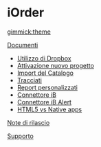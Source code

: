 <!--
  -- Name of your wiki
  -- Do NOT remove the leading `#` character.
  -->

# iOrder


<!--
  -- Default theme
  -- (Read: http://dynalon.github.io/mdwiki/#!customizing.md#Theme_chooser)
  -->

[gimmick:theme](spacelab)


<!--
  -- Navigation
  -- (Read: http://dynalon.github.io/mdwiki/#!quickstart.md#Adding_a_navigation)
  -->

[Documenti]()

  * [Utilizzo di Dropbox](pages/utilizzo-dropbox.md)
  * [Attivazione nuovo progetto](pages/attivazione-nuovo-progetto.md)
  * [Import del Catalogo](pages/import-catalogo.md)
  * [Tracciati](pages/tracciati.md)
  * [Report personalizzati](pages/report-personalizzati.md)
  * [Connettore iB](pages/connettore-ib.md)
  * [Connettore iB Alert](pages/connettore-ib-alert.md)
  * [HTML5 vs Native apps](pages/html5-vs-native.md)

[Note di rilascio](pages/relnotes-iorder.md)


[Supporto](http://support.apexnet.it)

<!--

[Work]()

  * [04.06.00](pages/relnotes_04-06-00.md)

-->

<!-- A more complex navigation example: ----------------------------------------

[Menu Item 1]()

  * # SubMenu Heading 1
  * [SubMenu Item 1](pages/subitem1.md)
  * [SubMenu Item 2](pages/subitem2.md)
  - - - -
  * # SubMenu Heading 2
  * [SubMenu Item 3](pages/subitem3.md)
  - - - -
  * # SubMenu Heading 3
  * [SubMenu Item 3](pages/subitem3.md)

[Menu Item 2](pages/item2.md)

[Menu Item 3](pages/item3.md)

---------------------------------------------------------------------------- -->

<!--
  -- Change the Language
  -- Could be useful when there's more than one language wiki.
  -->

<!--
[Change the Language]()

  * [English (United States)](/en_US/)
  * [English (United Kingdom)](/en_GB/)
  * [Italian](/it/)
-->

<!--
  -- Let the user choose a theme
  -- (Read: http://dynalon.github.io/mdwiki/#!quickstart.md#Adding_a_navigation)
  -->

<!--
[gimmick:themechooser](Choose theme)
-->
